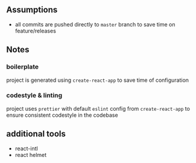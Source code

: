 ## Assumptions
* all commits are pushed directly to `master` branch to save time on feature/releases

## Notes

### boilerplate

project is generated using `create-react-app` to save time of configuration

### codestyle & linting

project uses `prettier` with default `eslint` config from `create-react-app` to ensure consistent codestyle in the codebase
  
## additional tools
* react-intl
* react helmet
